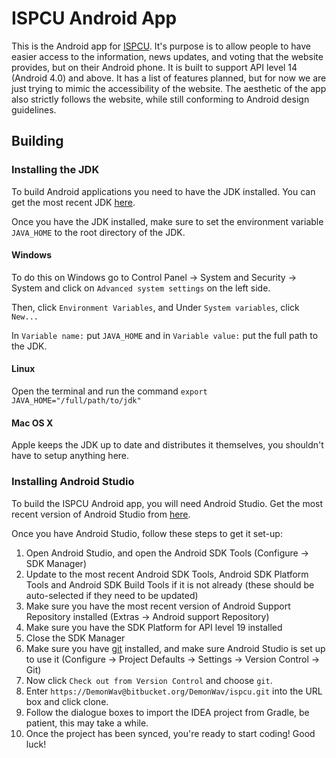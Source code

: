ISPCU Android App
=================

This is the Android app for [ISPCU](https://ispcu.org/). It's purpose is to allow people to have
easier access to the information, news updates, and voting that the website provides, but on their
Android phone. It is built to support API level 14 (Android 4.0) and above. It has a list of features planned,
but for now we are just trying to mimic the accessibility of the website. The aesthetic of the app
also strictly follows the website, while still conforming to Android design guidelines.

Building
--------
### Installing the JDK
To build Android applications you need to have the JDK installed.
You can get the most recent JDK [here](http://www.oracle.com/technetwork/java/javase/downloads/index.html).

Once you have the JDK installed, make sure to set the environment variable `JAVA_HOME` to the root directory of the JDK.
#### Windows
To do this on Windows go to Control Panel -> System and Security -> System and click on `Advanced system settings` on the left side.

Then, click `Environment Variables`, and Under `System variables`, click `New...`

In `Variable name:` put `JAVA_HOME` and in `Variable value:` put the full path to the JDK.
#### Linux
Open the terminal and run the command `export JAVA_HOME="/full/path/to/jdk"`
#### Mac OS X
Apple keeps the JDK up to date and distributes it themselves, you shouldn't have to setup anything here.

### Installing Android Studio
To build the ISPCU Android app, you will need Android Studio. Get the most recent version of Android
Studio from [here](https://developer.android.com/sdk/installing/studio.html).

Once you have Android Studio, follow these steps to get it set-up:

1. Open Android Studio, and open the Android SDK Tools (Configure -> SDK Manager)
1. Update to the most recent Android SDK Tools, Android SDK Platform Tools and Android SDK Build Tools if it is not already (these should be auto-selected if they need to be updated)
1. Make sure you have the most recent version of Android Support Repository installed (Extras -> Android support Repository)
1. Make sure you have the SDK Platform for API level 19 installed
1. Close the SDK Manager
1. Make sure you have [git](http://git-scm.com/) installed, and make sure Android Studio is set up to use it (Configure -> Project Defaults -> Settings -> Version Control -> Git)
1. Now click `Check out from Version Control` and choose `git`.
1. Enter `https://DemonWav@bitbucket.org/DemonWav/ispcu.git` into the URL box and click clone.
1. Follow the dialogue boxes to import the IDEA project from Gradle, be patient, this may take a while.
1. Once the project has been synced, you're ready to start coding! Good luck!